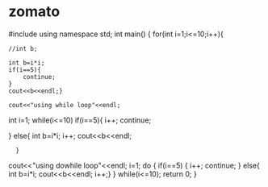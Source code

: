 # zomato
#include<iostream>
using namespace std;
int main()
{
	for(int i=1;i<=10;i++){
	
	//int b;
	
	int b=i*i;
	if(i==5){
		continue;
	}
	cout<<b<<endl;}
	
    cout<<"using while loop"<<endl;
    
int i=1;
while(i<=10)
  	if(i==5){
  			i++;
	  continue;
	  
  
  }
  	else{
  		int b=i*i;
  	i++;
  	cout<<b<<endl;
	  
	  }
  	
  cout<<"using dowhile loop"<<endl;
i=1;
do
{
  if(i==5)
  {
  i++;
  continue;
}
else{
int b=i*i;
cout<<b<<endl;
i++;}
  }
  	while(i<=10);
  return 0;
}
  
